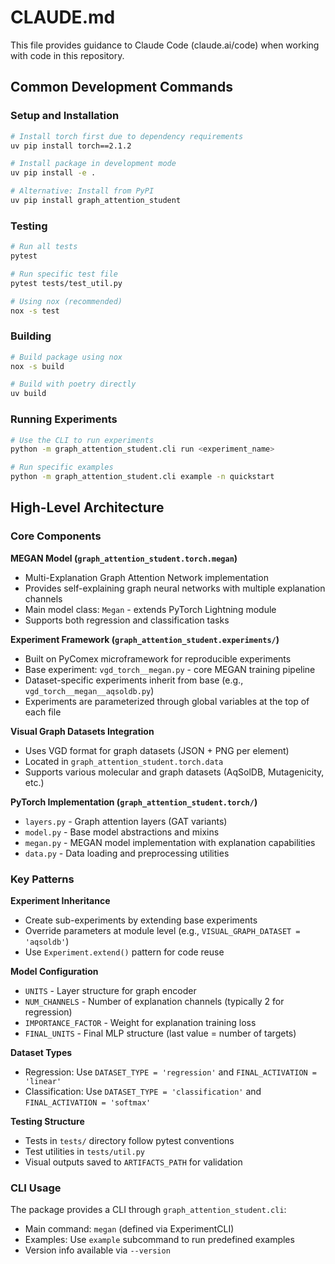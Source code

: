 # CLAUDE.md

This file provides guidance to Claude Code (claude.ai/code) when working with code in this repository.

## Common Development Commands

### Setup and Installation
```bash
# Install torch first due to dependency requirements
uv pip install torch==2.1.2

# Install package in development mode
uv pip install -e .

# Alternative: Install from PyPI
uv pip install graph_attention_student
```

### Testing
```bash
# Run all tests
pytest

# Run specific test file
pytest tests/test_util.py

# Using nox (recommended)
nox -s test
```

### Building
```bash
# Build package using nox
nox -s build

# Build with poetry directly
uv build
```

### Running Experiments
```bash
# Use the CLI to run experiments
python -m graph_attention_student.cli run <experiment_name>

# Run specific examples
python -m graph_attention_student.cli example -n quickstart
```

## High-Level Architecture

### Core Components

**MEGAN Model (`graph_attention_student.torch.megan`)**
- Multi-Explanation Graph Attention Network implementation
- Provides self-explaining graph neural networks with multiple explanation channels
- Main model class: `Megan` - extends PyTorch Lightning module
- Supports both regression and classification tasks

**Experiment Framework (`graph_attention_student.experiments/`)**
- Built on PyComex microframework for reproducible experiments
- Base experiment: `vgd_torch__megan.py` - core MEGAN training pipeline
- Dataset-specific experiments inherit from base (e.g., `vgd_torch__megan__aqsoldb.py`)
- Experiments are parameterized through global variables at the top of each file

**Visual Graph Datasets Integration**
- Uses VGD format for graph datasets (JSON + PNG per element)
- Located in `graph_attention_student.torch.data`
- Supports various molecular and graph datasets (AqSolDB, Mutagenicity, etc.)

**PyTorch Implementation (`graph_attention_student.torch/`)**
- `layers.py` - Graph attention layers (GAT variants)
- `model.py` - Base model abstractions and mixins
- `megan.py` - MEGAN model implementation with explanation capabilities
- `data.py` - Data loading and preprocessing utilities

### Key Patterns

**Experiment Inheritance**
- Create sub-experiments by extending base experiments
- Override parameters at module level (e.g., `VISUAL_GRAPH_DATASET = 'aqsoldb'`)
- Use `Experiment.extend()` pattern for code reuse

**Model Configuration**
- `UNITS` - Layer structure for graph encoder
- `NUM_CHANNELS` - Number of explanation channels (typically 2 for regression)
- `IMPORTANCE_FACTOR` - Weight for explanation training loss
- `FINAL_UNITS` - Final MLP structure (last value = number of targets)

**Dataset Types**
- Regression: Use `DATASET_TYPE = 'regression'` and `FINAL_ACTIVATION = 'linear'`
- Classification: Use `DATASET_TYPE = 'classification'` and `FINAL_ACTIVATION = 'softmax'`

**Testing Structure**
- Tests in `tests/` directory follow pytest conventions
- Test utilities in `tests/util.py`
- Visual outputs saved to `ARTIFACTS_PATH` for validation

### CLI Usage

The package provides a CLI through `graph_attention_student.cli`:
- Main command: `megan` (defined via ExperimentCLI)
- Examples: Use `example` subcommand to run predefined examples
- Version info available via `--version`